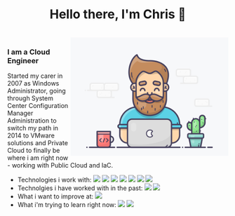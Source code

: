 <p>
  <h1 align="center"><b>Hello there, I'm Chris 👋</b></h1>
</p>

<br>

<img align="right" height="270px" alt="GIF" src="https://github.com/PilarChris/PilarChris/blob/main/skatter-programmer.gif" />

### I am a Cloud Engineer
Started my carer in 2007 as Windows Administrator,
going through System Center Configuration Manager Administration to switch my path in 2014 to VMware solutions and Private Cloud
to finally be where i am right now - working with Public Cloud and IaC.

- Technologies i work with:
      <img src="https://img.shields.io/badge/-AWS-232F3E?logo=amazon-aws" /> 
      <img src="https://img.shields.io/badge/-Terraform-623CE4?logo=terraform" /> 
      <img src="https://img.shields.io/badge/-Bitbucket-0052CC?logo=bitbucket" />
      <img src="https://img.shields.io/badge/-Chef-F09820?logo=chef&logoColor=black" />
      <img src="https://img.shields.io/badge/-Jenkins-D24939?logo=jenkins&logoColor=white" />
      <img src="https://img.shields.io/badge/-Kubernetes-326CE5?logo=kubernetes&logoColor=white" />
      <img src="https://img.shields.io/badge/-Docker-2496ED?logo=docker&logoColor=white" />
- Technolgies i have worked with in the past: 
	  <img src="https://img.shields.io/badge/-VMware-607078?logo=vmware&logoColor=white" />
	  <img src="https://img.shields.io/badge/-SCCM-5E5E5E?logo=microsoft&logoColor=white" />
- What i want to improve at: 
	<img src="https://img.shields.io/badge/-Python-3776AB?logo=Python&logoColor=yellow" />
- What i'm trying to learn right now: 
	<img src="https://img.shields.io/badge/-Go-00ADD8?logo=go&logoColor=blue" />
	<img src="https://img.shields.io/badge/-Next.js-ffffff?logo=Next.js&logoColor=black&" />



<!--- - 🔭 I’m currently working on my Portfolio Website :grin: 5E5E5E
- 🌱 I’m currently learning MERN Stack Development.
- 👯 I’m looking to collaborate with other Developers :wink:
- 🥅 2020 Goals: Contribute to Open Source projects
- 💬 Ask me about anything, I am happy to help :smile:
- 📬 How to reach me: [Let's get in touch!][linkedin]
- 🧗 I try to: Go beyond and push the bounds
- ⚡ Fun fact: I love connecting with different people :raised_hands:
--->
